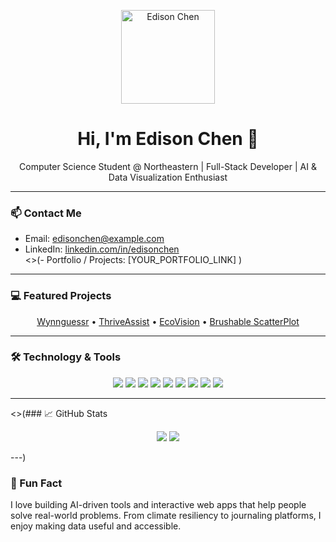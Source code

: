<p align="center">
  <img src="YOUR_HEADSHOT_URL" alt="Edison Chen" width="150"/>
</p>

<h1 align="center">Hi, I'm Edison Chen 👋</h1>
<p align="center">Computer Science Student @ Northeastern | Full-Stack Developer | AI & Data Visualization Enthusiast</p>

---

### 📫 Contact Me
- Email: edisonchen@example.com  
- LinkedIn: [linkedin.com/in/edisonchen](https://www.linkedin.com/in/edisonchen)  
<>(- Portfolio / Projects: [YOUR_PORTFOLIO_LINK]  )

---

### 💻 Featured Projects
<p align="center">
  <a href="https://github.com/yourusername/Wynnguessr">Wynnguessr</a> • 
  <a href="https://github.com/yourusername/ThriveAssist">ThriveAssist</a> • 
  <a href="https://github.com/yourusername/EcoVision">EcoVision</a> • 
  <a href="https://github.com/yourusername/BrushableScatterPlot">Brushable ScatterPlot</a>
</p>

---

### 🛠 Technology & Tools
<p align="center">
  <img src="https://img.shields.io/badge/Python-3776AB?style=for-the-badge&logo=python&logoColor=white"/>
  <img src="https://img.shields.io/badge/JavaScript-F7DF1E?style=for-the-badge&logo=javascript&logoColor=black"/>
  <img src="https://img.shields.io/badge/TypeScript-3178C6?style=for-the-badge&logo=typescript&logoColor=white"/>
  <img src="https://img.shields.io/badge/HTML5-E34F26?style=for-the-badge&logo=html5&logoColor=white"/>
  <img src="https://img.shields.io/badge/CSS3-1572B6?style=for-the-badge&logo=css3&logoColor=white"/>
  <img src="https://img.shields.io/badge/Flask-000000?style=for-the-badge&logo=flask&logoColor=white"/>
  <img src="https://img.shields.io/badge/PyTorch-EE4C2C?style=for-the-badge&logo=pytorch&logoColor=white"/>
  <img src="https://img.shields.io/badge/D3.js-F9A03C?style=for-the-badge&logo=d3.js&logoColor=white"/>
  <img src="https://img.shields.io/badge/AWS-232F3E?style=for-the-badge&logo=amazon-aws&logoColor=white"/>
</p>

---

<>(### 📈 GitHub Stats
<p align="center">
  <img src="https://github-readme-stats.vercel.app/api?username=yourusername&show_icons=true&theme=radical"/>
  <img src="https://github-readme-stats.vercel.app/api/top-langs/?username=yourusername&layout=compact&theme=radical"/>
</p>

---)

### 🌱 Fun Fact
I love building AI-driven tools and interactive web apps that help people solve real-world problems. From climate resiliency to journaling platforms, I enjoy making data useful and accessible.  
